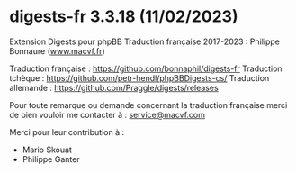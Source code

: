 # digests-fr 3.3.18 (11/02/2023)

Extension Digests pour phpBB
Traduction française 2017-2023 : Philippe Bonnaure (www.macvf.fr)

Traduction française : https://github.com/bonnaphil/digests-fr
Traduction tchèque : https://github.com/petr-hendl/phpBBDigests-cs/
Traduction allemande : https://github.com/Praggle/digests/releases

Pour toute remarque ou demande concernant la traduction française merci de bien
vouloir me contacter à : service@macvf.com
 
 Merci pour leur contribution à :
 - Mario Skouat
 - Philippe Ganter
